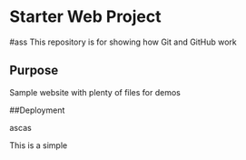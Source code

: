 # Starter Web Project
#ass
This repository is for showing how Git and GitHub work

## Purpose

Sample website with plenty of files for demos

##Deployment

ascas

This is a simple 